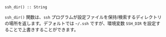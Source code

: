 ```
ssh_dir() :: String
```

`ssh_dir()` 関数は、`ssh` プログラムが設定ファイルを保持/検索するディレクトリの場所を返します。デフォルトでは `~/.ssh` ですが、環境変数 `SSH_DIR` を設定することで上書きすることができます。

